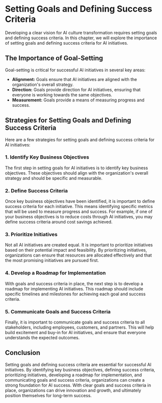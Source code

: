 Setting Goals and Defining Success Criteria
=======================================================================================================

Developing a clear vision for AI culture transformation requires setting goals and defining success criteria. In this chapter, we will explore the importance of setting goals and defining success criteria for AI initiatives.

The Importance of Goal-Setting
------------------------------

Goal-setting is critical for successful AI initiatives in several key areas:

* **Alignment:** Goals ensure that AI initiatives are aligned with the organization's overall strategy.
* **Direction:** Goals provide direction for AI initiatives, ensuring that everyone is working towards the same objectives.
* **Measurement:** Goals provide a means of measuring progress and success.

Strategies for Setting Goals and Defining Success Criteria
----------------------------------------------------------

Here are a few strategies for setting goals and defining success criteria for AI initiatives:

### 1. Identify Key Business Objectives

The first step in setting goals for AI initiatives is to identify key business objectives. These objectives should align with the organization's overall strategy and should be specific and measurable.

### 2. Define Success Criteria

Once key business objectives have been identified, it is important to define success criteria for each initiative. This means identifying specific metrics that will be used to measure progress and success. For example, if one of your business objectives is to reduce costs through AI initiatives, you may define success criteria around cost savings achieved.

### 3. Prioritize Initiatives

Not all AI initiatives are created equal. It is important to prioritize initiatives based on their potential impact and feasibility. By prioritizing initiatives, organizations can ensure that resources are allocated effectively and that the most promising initiatives are pursued first.

### 4. Develop a Roadmap for Implementation

With goals and success criteria in place, the next step is to develop a roadmap for implementing AI initiatives. This roadmap should include specific timelines and milestones for achieving each goal and success criteria.

### 5. Communicate Goals and Success Criteria

Finally, it is important to communicate goals and success criteria to all stakeholders, including employees, customers, and partners. This will help build excitement and buy-in for AI initiatives, and ensure that everyone understands the expected outcomes.

Conclusion
----------

Setting goals and defining success criteria are essential for successful AI initiatives. By identifying key business objectives, defining success criteria, prioritizing initiatives, developing a roadmap for implementation, and communicating goals and success criteria, organizations can create a strong foundation for AI success. With clear goals and success criteria in place, organizations can drive innovation and growth, and ultimately position themselves for long-term success.

